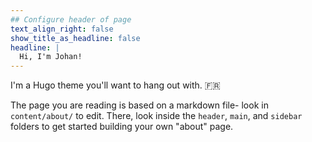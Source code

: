 ```yaml
---
## Configure header of page
text_align_right: false
show_title_as_headline: false
headline: |
  Hi, I'm Johan!
---
```


<!-- this is a subheadline -->
I'm a Hugo theme you'll want to hang out with. :fr: 

The page you are reading is based on a markdown file- look in `content/about/` to edit. There, look inside the `header`, `main`, and `sidebar` folders to get started building your own "about" page.